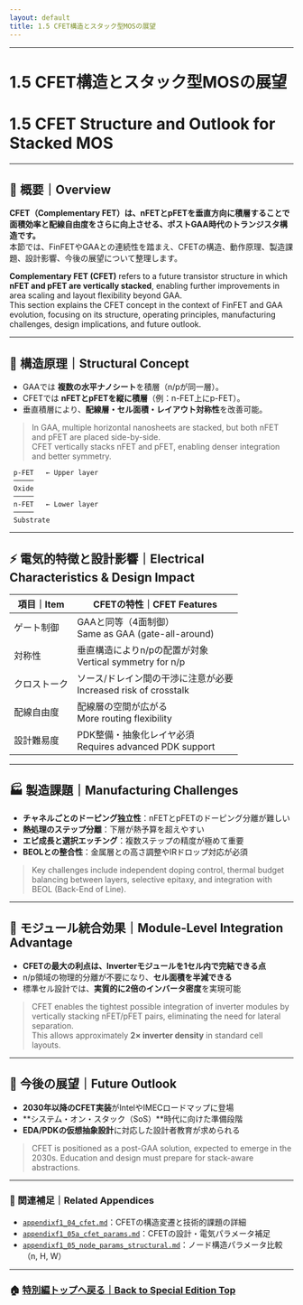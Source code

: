 ```yaml
---
layout: default
title: 1.5 CFET構造とスタック型MOSの展望
---
```


---

# 1.5 CFET構造とスタック型MOSの展望  
# 1.5 CFET Structure and Outlook for Stacked MOS

---

## 📘 概要｜Overview

**CFET（Complementary FET）は、nFETとpFETを垂直方向に積層することで面積効率と配線自由度をさらに向上させる、ポストGAA時代のトランジスタ構造です。**  
本節では、FinFETやGAAとの連続性を踏まえ、CFETの構造、動作原理、製造課題、設計影響、今後の展望について整理します。

**Complementary FET (CFET)** refers to a future transistor structure in which **nFET and pFET are vertically stacked**, enabling further improvements in area scaling and layout flexibility beyond GAA.  
This section explains the CFET concept in the context of FinFET and GAA evolution, focusing on its structure, operating principles, manufacturing challenges, design implications, and future outlook.

---

## 🧱 構造原理｜Structural Concept

- GAAでは **複数の水平ナノシート**を積層（n/pが同一層）。
- CFETでは **nFETとpFETを縦に積層**（例：n-FET上にp-FET）。
- 垂直積層により、**配線層・セル面積・レイアウト対称性**を改善可能。

> In GAA, multiple horizontal nanosheets are stacked, but both nFET and pFET are placed side-by-side.  
> CFET vertically stacks nFET and pFET, enabling denser integration and better symmetry.

```
 p-FET   ← Upper layer
 ─────
 Oxide
 ─────
 n-FET   ← Lower layer
 ─────
 Substrate
```

---

## ⚡ 電気的特徴と設計影響｜Electrical Characteristics & Design Impact

| 項目｜Item | CFETの特性｜CFET Features |
|-----------|--------------------------|
| ゲート制御 | GAAと同等（4面制御）<br>Same as GAA (gate-all-around) |
| 対称性 | 垂直構造によりn/pの配置が対象<br>Vertical symmetry for n/p |
| クロストーク | ソース/ドレイン間の干渉に注意が必要<br>Increased risk of crosstalk |
| 配線自由度 | 配線層の空間が広がる<br>More routing flexibility |
| 設計難易度 | PDK整備・抽象化レイヤ必須<br>Requires advanced PDK support |

---

## 🏭 製造課題｜Manufacturing Challenges

- **チャネルごとのドーピング独立性**：nFETとpFETのドーピング分離が難しい  
- **熱処理のステップ分離**：下層が熱予算を超えやすい  
- **エピ成長と選択エッチング**：複数ステップの精度が極めて重要  
- **BEOLとの整合性**：金属層との高さ調整やIRドロップ対応が必須  

> Key challenges include independent doping control, thermal budget balancing between layers, selective epitaxy, and integration with BEOL (Back-End of Line).

---

## 🧩 モジュール統合効果｜Module-Level Integration Advantage

- **CFETの最大の利点は、Inverterモジュールを1セル内で完結できる点**
- n/p領域の物理的分離が不要になり、**セル面積を半減できる**
- 標準セル設計では、**実質的に2倍のインバータ密度**を実現可能

> CFET enables the tightest possible integration of inverter modules by vertically stacking nFET/pFET pairs, eliminating the need for lateral separation.  
> This allows approximately **2× inverter density** in standard cell layouts.

---

## 🔮 今後の展望｜Future Outlook

- **2030年以降のCFET実装**がIntelやIMECロードマップに登場  
- **システム・オン・スタック（SoS）**時代に向けた準備段階  
- **EDA/PDKの仮想抽象設計**に対応した設計者教育が求められる  

> CFET is positioned as a post-GAA solution, expected to emerge in the 2030s. Education and design must prepare for stack-aware abstractions.

---

### 🔗 関連補足｜Related Appendices

- [`appendixf1_04_cfet.md`](appendixf1_04_cfet.md)：CFETの構造変遷と技術的課題の詳細  
- [`appendixf1_05a_cfet_params.md`](appendixf1_05a_cfet_params.md)：CFETの設計・電気パラメータ補足  
- [`appendixf1_05_node_params_structural.md`](appendixf1_05_node_params_structural.md)：ノード構造パラメータ比較（n, H, W）

---

### 🏠 [特別編トップへ戻る｜Back to Special Edition Top](README.md)


